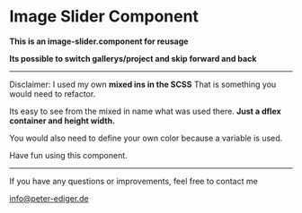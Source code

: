 # Image Slider Component



**This is an image-slider.component for reusage**

**Its possible to switch gallerys/project and skip forward and back**

---



Disclaimer: I used my own **mixed ins in the SCSS**
That is something you would need to refactor. 

Its easy to see from the mixed in name what was used there. 
**Just a dflex container and height width.**

You would also need to define your own color because a variable is used.


Have fun using this component. 

---

If you have any questions or improvements, feel free to contact me 

info@peter-ediger.de
